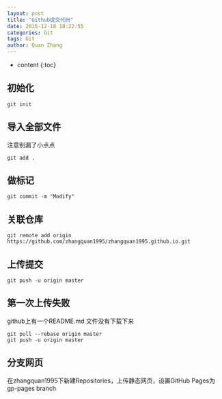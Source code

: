 ```yaml
---
layout: post
title: "Github提交代码"
date: 2015-12-18 18:22:55
categories: Git
tags: Git
author: Quan Zhang
--- 
```



* content
{:toc}


## 初始化


```shell
git init
```


## 导入全部文件

注意别漏了小点点


```shell
git add .
```
## 做标记

```shell
git commit -m "Modify"
```
## 关联仓库

```shell
git remote add origin https://github.com/zhangquan1995/zhangquan1995.github.io.git
```


## 上传提交

```shell
git push -u origin master
```
## 第一次上传失败

github上有一个README.md 文件没有下载下来

```shell
git pull --rebase origin master
git push -u origin master
```

## 分支网页

在zhangquan1995下新建Repositories，上传静态网页，设置GitHub Pages为gp-pages branch

